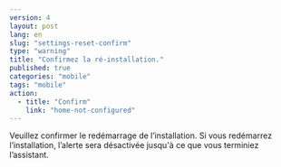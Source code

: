 ```yaml
---
version: 4
layout: post
lang: en
slug: "settings-reset-confirm"
type: "warning"
title: "Confirmez la ré-installation."
published: true
categories: "mobile"
tags: "mobile"
action:
  - title: "Confirm"
    link: "home-not-configured"
---
```


Veuillez confirmer le redémarrage de l’installation. Si vous redémarrez l’installation, l’alerte sera désactivée jusqu'à ce que vous terminiez l’assistant.
